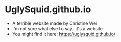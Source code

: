 # UglySquid.github.io
- A terrible website made by Christine Wei
- I'm not sure what else to say...it's a website
- You might find it here: https://uglysquid.github.io/ 
